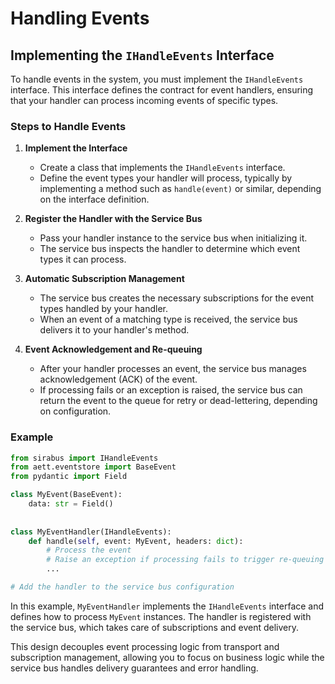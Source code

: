 # Handling Events

## Implementing the `IHandleEvents` Interface

To handle events in the system, you must implement the `IHandleEvents` interface. This interface defines the contract 
for event handlers, ensuring that your handler can process incoming events of specific types.

### Steps to Handle Events

1. **Implement the Interface**
   - Create a class that implements the `IHandleEvents` interface.
   - Define the event types your handler will process, typically by implementing a method such as `handle(event)` or 
     similar, depending on the interface definition.

2. **Register the Handler with the Service Bus**
   - Pass your handler instance to the service bus when initializing it.
   - The service bus inspects the handler to determine which event types it can process.

3. **Automatic Subscription Management**
   - The service bus creates the necessary subscriptions for the event types handled by your handler.
   - When an event of a matching type is received, the service bus delivers it to your handler's method.

4. **Event Acknowledgement and Re-queuing**
   - After your handler processes an event, the service bus manages acknowledgement (ACK) of the event.
   - If processing fails or an exception is raised, the service bus can return the event to the queue for retry or 
     dead-lettering, depending on configuration.

### Example

```python
from sirabus import IHandleEvents
from aett.eventstore import BaseEvent
from pydantic import Field

class MyEvent(BaseEvent):
    data: str = Field()
    
    
class MyEventHandler(IHandleEvents):
    def handle(self, event: MyEvent, headers: dict):
        # Process the event
        # Raise an exception if processing fails to trigger re-queuing if supported by the transport.
        ...

# Add the handler to the service bus configuration
```

In this example, `MyEventHandler` implements the `IHandleEvents` interface and defines how to process `MyEvent` 
instances. 
The handler is registered with the service bus, which takes care of subscriptions and event delivery.

This design decouples event processing logic from transport and subscription management, allowing you to focus on 
business logic while the service bus handles delivery guarantees and error handling.
